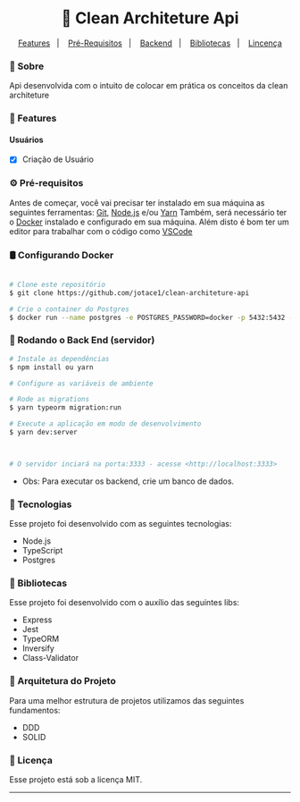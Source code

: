 

<h1 align="center">
    🚀 Clean Architeture Api
</h1>

<p align="center">
  <a href="#-features">Features</a>&nbsp;&nbsp;&nbsp;|&nbsp;&nbsp;&nbsp;
  <a href="#-pré-requisitos">Pré-Requisitos</a>&nbsp;&nbsp;&nbsp;|&nbsp;&nbsp;&nbsp;
  <a href="#-rodando-o-back-end-servidor">Backend</a>&nbsp;&nbsp;&nbsp;|&nbsp;&nbsp;&nbsp;
  <a href="#-bibliotecas">Bibliotecas</a>&nbsp;&nbsp;&nbsp;|&nbsp;&nbsp;&nbsp;
  <a href="#-licença">Lincença</a>
</p>


### 📌 Sobre
Api desenvolvida com o intuito de colocar em prática os conceitos da clean architeture




### 📎 Features

#### Usuários
- [x] Criação de Usuário


### ⚙ Pré-requisitos

Antes de começar, você vai precisar ter instalado em sua máquina as seguintes ferramentas:
[Git](https://git-scm.com), [Node.js](https://nodejs.org/en/) e/ou [Yarn](https://https://yarnpkg.com/)
Também, será necessário ter o [Docker](https://www.docker.com/) instalado e configurado em sua máquina.
Além disto é bom ter um editor para trabalhar com o código como [VSCode](https://code.visualstudio.com/)

### 🛢 Configurando Docker
```bash

# Clone este repositório
$ git clone https://github.com/jotace1/clean-architeture-api

# Crie o container do Postgres
$ docker run --name postgres -e POSTGRES_PASSWORD=docker -p 5432:5432 -d postgres


````

### 🎲 Rodando o Back End (servidor)

```bash
# Instale as dependências
$ npm install ou yarn

# Configure as variáveis de ambiente

# Rode as migrations
$ yarn typeorm migration:run

# Execute a aplicação em modo de desenvolvimento
$ yarn dev:server 



# O servidor inciará na porta:3333 - acesse <http://localhost:3333>
```
* Obs: Para executar os backend, crie um banco de dados.


### 🚀 Tecnologias

Esse projeto foi desenvolvido com as seguintes tecnologias:

- Node.js
- TypeScript
- Postgres

### 📕 Bibliotecas

Esse projeto foi desenvolvido com o auxílio das seguintes libs:

- Express
- Jest
- TypeORM
- Inversify
- Class-Validator

### 📙 Arquitetura do Projeto

Para uma melhor estrutura de projetos utilizamos das seguintes fundamentos:

- DDD
- SOLID


### 📝 Licença

Esse projeto está sob a licença MIT.

<hr/>

